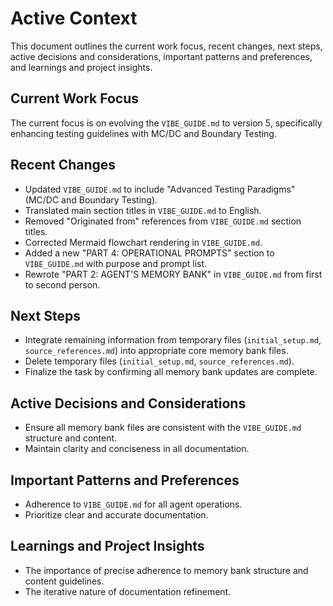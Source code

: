 # Active Context

This document outlines the current work focus, recent changes, next steps, active decisions and considerations, important patterns and preferences, and learnings and project insights.

## Current Work Focus
The current focus is on evolving the `VIBE_GUIDE.md` to version 5, specifically enhancing testing guidelines with MC/DC and Boundary Testing.

## Recent Changes
- Updated `VIBE_GUIDE.md` to include "Advanced Testing Paradigms" (MC/DC and Boundary Testing).
- Translated main section titles in `VIBE_GUIDE.md` to English.
- Removed "Originated from" references from `VIBE_GUIDE.md` section titles.
- Corrected Mermaid flowchart rendering in `VIBE_GUIDE.md`.
- Added a new "PART 4: OPERATIONAL PROMPTS" section to `VIBE_GUIDE.md` with purpose and prompt list.
- Rewrote "PART 2: AGENT'S MEMORY BANK" in `VIBE_GUIDE.md` from first to second person.

## Next Steps
- Integrate remaining information from temporary files (`initial_setup.md`, `source_references.md`) into appropriate core memory bank files.
- Delete temporary files (`initial_setup.md`, `source_references.md`).
- Finalize the task by confirming all memory bank updates are complete.

## Active Decisions and Considerations
- Ensure all memory bank files are consistent with the `VIBE_GUIDE.md` structure and content.
- Maintain clarity and conciseness in all documentation.

## Important Patterns and Preferences
- Adherence to `VIBE_GUIDE.md` for all agent operations.
- Prioritize clear and accurate documentation.

## Learnings and Project Insights
- The importance of precise adherence to memory bank structure and content guidelines.
- The iterative nature of documentation refinement.
